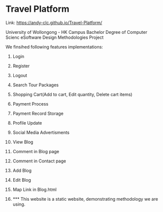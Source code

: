 # Travel Platform
Link: https://andy-clc.github.io/Travel-Platform/

University of Wollongong - HK Campus
Bachelor Degree of Computer Scienc
eSoftware Design Methodologies Project

We finsihed following features implementations:

1. Login
2. Register
3. Logout
4. Search Tour Packages
5. Shopping Cart(Add to cart, Edit quantity, Delete cart items)
6. Payment Process
7. Payment Record Storage
8. Profile Update
9. Social Media Advertisments
10. View Blog
11. Comment in Blog page
12. Comment in Contact page
13. Add Blog
14. Edit Blog
15. Map Link in Blog.html

16. *** This website is a static website, demonstrating methodology we are using.
